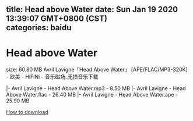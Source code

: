 
title: Head above Water
date: Sun Jan 19 2020 13:39:07 GMT+0800 (CST)    
categories: baidu
---

# Head above Water
size: 60.80 MB
 Avril Lavigne「Head Above Water」 [APE/FLAC/MP3-320K] - 欧美 - HiFiNi - 音乐磁场_无损音乐下载
 
|- Avril Lavigne - Head Above Water.mp3 - 8.50 MB
|- Avril Lavigne - Head Above Water.flac - 26.40 MB
|- Avril Lavigne - Head Above Water.ape - 25.90 MB

[How to download](https://bpcam.bemobtrk.com/go/2ceec3aa-1ca2-46d6-b9ff-aaa5c184517c?jno=1580)